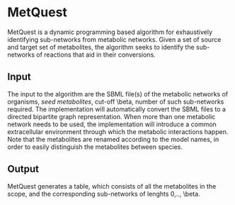# MetQuest

MetQuest is a dynamic programming based algorithm for exhaustively identifying sub-networks from metabolic networks. Given a set of source and target set of metabolites, the algorithm seeks to identify the sub-networks of reactions that aid in their conversions.

## Input
The input to the algorithm are the SBML file(s) of the metabolic networks of organisms, _seed metabolites_, cut-off \beta, number of such sub-networks required. The implementation will automatically convert the SBML files to a directed bipartite graph representation. When more than one metabolic network needs to be used, the implementation will introduce a common extracellular environment through which the metabolic interactions happen. Note that the metabolites are renamed according to the model names, in order to easily distinguish the metabolites between species.

## Output

MetQuest generates a table, which consists of all the metabolites in the scope, and the corresponding sub-networks of lenghts 0,.., \beta.
